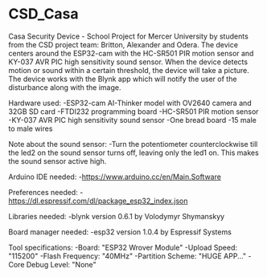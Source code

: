 # CSD_Casa
Casa Security Device - School Project for Mercer University by students from the CSD project team: Britton, Alexander and Odera. The device centers around the ESP32-cam with the HC-SR501 PIR motion sensor and KY-037 AVR PIC high sensitivity sound sensor. When the device detects motion or sound within a certain threshold, the device will take a picture. The device works with the Blynk app which will notify the user of the disturbance along with the image.

Hardware used:
-ESP32-cam AI-Thinker model with OV2640 camera and 32GB SD card
-FTDI232 programming board
-HC-SR501 PIR motion sensor
-KY-037 AVR PIC high sensitivity sound sensor
-One bread board
-15 male to male wires

Note about the sound sensor:
-Turn the potentiometer counterclockwise till the led2 on the sound sensor turns off, leaving only the led1 on. This makes the sound sensor active high.

Arduino IDE needed: 
-https://www.arduino.cc/en/Main.Software

Preferences needed:
-https://dl.espressif.com/dl/package_esp32_index.json

Libraries needed:
-blynk version 0.6.1 by Volodymyr Shymanskyy

Board manager needed:
-esp32 version 1.0.4 by Espressif Systems

Tool specifications:
-Board: "ESP32 Wrover Module"
-Upload Speed: "115200"
-Flash Frequency: "40MHz"
-Partition Scheme: "HUGE APP..."
-Core Debug Level: "None"
